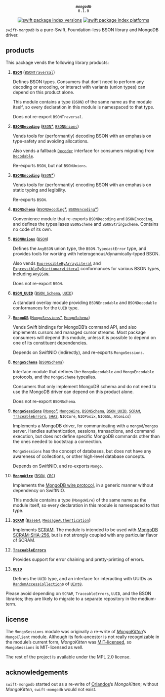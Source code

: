 <div align="center">
  
***`mongodb`***<br>`0.1.0`

[![swift package index versions](https://img.shields.io/endpoint?url=https%3A%2F%2Fswiftpackageindex.com%2Fapi%2Fpackages%2Fkelvin13%2Fswift-mongodb%2Fbadge%3Ftype%3Dswift-versions)](https://swiftpackageindex.com/kelvin13/swift-mongodb)
[![swift package index platforms](https://img.shields.io/endpoint?url=https%3A%2F%2Fswiftpackageindex.com%2Fapi%2Fpackages%2Fkelvin13%2Fswift-mongodb%2Fbadge%3Ftype%3Dplatforms)](https://swiftpackageindex.com/kelvin13/swift-mongodb)

</div>

*`swift-mongodb`* is a pure-Swift, Foundation-less BSON library and MongoDB driver.

## products

This package vends the following library products:

1.  [**`BSON`**](Sources/BSON) ([`BSONTraversal`](Sources/BSONTraversal))

    Defines BSON types. Consumers that don’t need to perform any decoding or encoding, or interact with variants (union types) can depend on this product alone.

    This module contains a type (`BSON`) of the same name as the module itself, so every declaration in this module is namespaced to that type.

    Does not re-export `BSONTraversal`.

1.  [**`BSONDecoding`**](Sources/BSONDecoding) ([`BSON`*](Sources/BSON), [`BSONUnions`](Sources/BSONUnions))

    Vends tools for (performantly) decoding BSON with an emphasis on type-safety and avoiding allocations.
    
    Also vends a fallback [`Decoder`](https://swiftinit.org/reference/swift/decoder) interface for consumers migrating from [`Decodable`](https://swiftinit.org/reference/swift/decodable).

    Re-exports `BSON`, but not `BSONUnions`.

1.  [**`BSONEncoding`**](Sources/BSONEncoding) ([`BSON`*](Sources/BSON))

    Vends tools for (performantly) encoding BSON with an emphasis on static typing and legibility.

    Re-exports `BSON`.

1.  [**`BSONSchema`**](Sources/BSONSchema) ([`BSONDecoding`*](Sources/BSONDecoding), [`BSONEncoding`*](Sources/BSONEncoding))

    Convenience module that re-exports `BSONDecoding` and `BSONEncoding`, and defines the typealiases `BSONScheme` and `BSONStringScheme`. Contains no code of its own.

1.  [**`BSONUnions`**](Sources/BSONUnions) ([`BSON`](Sources/BSON))

    Defines the `AnyBSON` union type, the `BSON.TypecastError` type, and provides tools for working with heterogenous/dynamically-typed BSON.

    Also vends [`ExpressibleByArrayLiteral`](https://swiftinit.org/reference/swift/expressiblebyarrayliteral) and [`ExpressibleByDictionaryLiteral`](https://swiftinit.org/reference/swift/expressiblebydictionaryliteral) conformances for various BSON types, including `AnyBSON`.

    Does not re-export `BSON`.

1.  [**`BSON_UUID`**](Sources/BSON_UUID) ([`BSON_Schema`](Sources/BSONSchema), [`UUID`](Sources/UUID))

    A standard overlay module providing `BSONEncodable` and `BSONDecodable` conformances for the `UUID` type.

1.  [**`MongoDB`**](Sources/MongoDB) ([`MongoSessions`*](Sources/MongoSessions), [`MongoSchema`](Sources/MongoSchema))

    Vends Swift bindings for MongoDB’s command API, and also implements cursors and managed cursor streams. Most package consumers will depend this module, unless it is possible to depend on one of its constituent dependencies.

    Depends on SwiftNIO (indirectly), and re-exports `MongoSessions`.

1.  [**`MongoSchema`**](Sources/MongoSchema) ([`BSONSchema`](Sources/BSONSchema))

    Interface module that defines the `MongoDecodable` and `MongoEncodable` protocols, and the `MongoScheme` typealias.

    Consumers that only implement MongoDB schema and do not need to use the MongoDB driver can depend on this product alone.

    Does not re-export `BSONSchema`.

1.  [**`MongoSessions`**](Sources/MongoSessions)
([`Mongo`*](Sources/Mongo),
[`MongoWire`](Sources/MongoWire),
[`BSONSchema`](Sources/BSONSchema),
[`BSON_UUID`](Sources/BSON_UUID),
[`SCRAM`](Sources/SCRAM),
[`TraceableErrors`](Sources/TraceableErrors),
[`SHA2`](https://github.com/kelvin13/swift-hash/tree/master/Sources/SHA2),
`NIOCore`,
`NIOPosix`,
`NIOSSL`,
`Atomics`)

    Implements a MongoDB driver, for communicating with a `mongod`/`mongos` server. Handles authentication, sessions, transactions, and command execution, but does not define specific MongoDB commands other than the ones needed to bootstrap a connection.

    `MongoSessions` has the concept of databases, but does not have any awareness of collections, or other high-level database concepts.

    Depends on SwiftNIO, and re-exports `Mongo`.

1.  [**`MongoWire`**](Sources/MongoWire) ([`BSON`](Sources/BSON), [`CRC`](https://github.com/kelvin13/swift-hash/tree/master/Sources/CRC))

    Implements the [MongoDB wire protocol](https://www.mongodb.com/docs/manual/reference/mongodb-wire-protocol/), in a generic manner without dependency on SwiftNIO.

    This module contains a type (`MongoWire`) of the same name as the module itself, so every declaration in this module is namespaced to that type.

1.  [**`SCRAM`**](Sources/SCRAM) ([`Base64`](https://github.com/kelvin13/swift-hash/tree/master/Sources/Base64), [`MessageAuthentication`](https://github.com/kelvin13/swift-hash/tree/master/Sources/MessageAuthentication))

    Implements [SCRAM](https://www.rfc-editor.org/rfc/rfc5802#section-7). The module is intended to be used with [MongoDB SCRAM-SHA-256](https://github.com/mongodb/specifications/blob/master/source/auth/auth.rst#scram-sha-256), but is not strongly coupled with any particular flavor of SCRAM.

1.  [**`TraceableErrors`**](Sources/TraceableErrors)

    Provides support for error chaining and pretty-printing of errors.

1.  [**`UUID`**](Sources/UUID)

    Defines the `UUID` type, and an interface for interacting with UUIDs as [`RandomAccessCollection`](https://swiftinit.org/reference/swift/randomaccesscollection)s of [`UInt8`](https://swiftinit.org/reference/swift/uint8).

Please avoid depending on `SCRAM`, `TraceableErrors`, `UUID`, and the BSON libraries; they are likely to migrate to a separate repository in the medium-term.

## license

The `MongoSessions` module was originally a re-write of [*MongoKitten*](https://github.com/orlandos-nl/MongoKitten)’s `MongoClient` module. Although its fork-ancestor is not really recognizable in the module’s current form, *MongoKitten* was [MIT-licensed](https://github.com/orlandos-nl/MongoKitten/blob/master/7.0/LICENSE.md), so `MongoSessions` is MIT-licensed as well.

The rest of the project is available under the MPL 2.0 license.

## acknowledgements

`swift-mongodb` started out as a re-write of [Orlandos](https://orlandos.nl/)’s *MongoKitten*; without *MongoKitten*, `swift-mongodb` would not exist.
